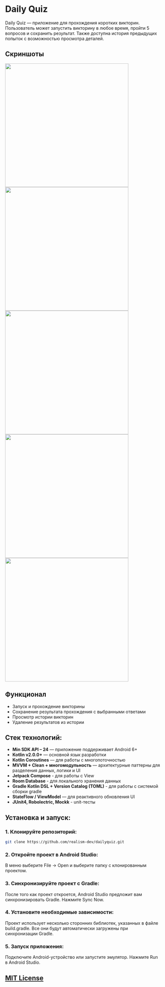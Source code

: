 # Daily Quiz
Daily Quiz — приложение для прохождения коротких викторин. Пользователь может запустить викторину в любое время, пройти 5 вопросов и сохранить результат. 
Также доступна история предыдущих попыток с возможностью просмотра деталей.

## Скриншоты
<img src="screenshots/home.png" width="400" /><img src="screenshots/quiz_1.png" width="400" />
<img src="screenshots/quiz_2.png" width="400" /><img src="screenshots/quiz_3.png" width="400" />
<img src="screenshots/quiz_4.png" width="400" />


## Функционал
- Запуск и прохождение викторины
- Сохранение результата прохождения с выбранными ответами
- Просмотр истории викторин
- Удаление результатов из истории

## Стек технологий:
- **Min SDK API – 24** — приложение поддерживает Android 6+
- **Kotlin v2.0.0+** — основной язык разработки
- **Kotlin Coroutines** — для работы с многопоточностью
- **MVVM + Clean + многомодульность** — архитектурные паттерны для разделения данных, логики и UI
- **Jetpack Compose** - для работы с View
- **Room Database** - для локального хранения данных
- **Gradle Kotlin DSL + Version Catalog (TOML)** - для работы с системой сборки gradle
- **StateFlow / ViewModel** — для реактивного обновления UI
- **JUnit4, Robolectric, Mockk** - unit-тесты

## Установка и запуск:

### 1. Клонируйте репозиторий:
```bash
git clone https://github.com/realism-dev/dailyquiz.git
```

### 2. Откройте проект в Android Studio:
В меню выберите File -> Open и выберите папку с клонированным проектом.

### 3. Синхронизируйте проект с Gradle:
После того как проект откроется, Android Studio предложит вам синхронизировать Gradle. Нажмите Sync Now.

### 4. Установите необходимые зависимости:
Проект использует несколько сторонних библиотек, указанных в файле build.gradle. Все они будут автоматически загружены при синхронизации Gradle.

### 5. Запуск приложения:
Подключите Android-устройство или запустите эмулятор.
Нажмите Run в Android Studio.

## [MIT License](https://github.com/realism-dev/DailyQuiz/blob/master/LICENSE)
